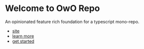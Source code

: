 # Welcome to OwO Repo

An opinionated feature rich foundation for a typescript mono-repo.

- [site](https://owo-repo.vercel.app/)
- [learn more](https://owo-repo.vercel.app/news/article/intro)
- [get started](https://owo-repo.vercel.app/news/article/start)


